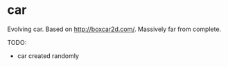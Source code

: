 car
===

Evolving car.  Based on http://boxcar2d.com/.  Massively far from complete.

TODO:

- car created randomly